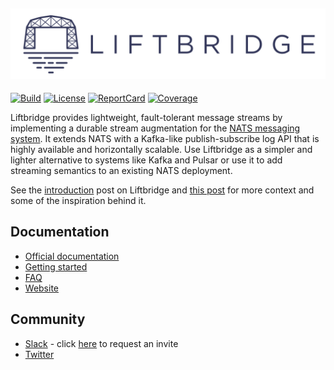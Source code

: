 ![Liftbridge Logo](./website/static/img/liftbridge_full.png)
---
[![Build][Build-Status-Image]][Build-Status-Url] [![License][License-Image]][License-Url] [![ReportCard][ReportCard-Image]][ReportCard-Url] [![Coverage][Coverage-Image]][Coverage-Url]

Liftbridge provides lightweight, fault-tolerant message streams by implementing
a durable stream augmentation for the [NATS messaging system](https://nats.io).
It extends NATS with a Kafka-like publish-subscribe log API that is highly
available and horizontally scalable. Use Liftbridge as a simpler and lighter
alternative to systems like Kafka and Pulsar or use it to add streaming
semantics to an existing NATS deployment.

See the [introduction](https://bravenewgeek.com/introducing-liftbridge-lightweight-fault-tolerant-message-streams/)
post on Liftbridge and [this post](https://bravenewgeek.com/building-a-distributed-log-from-scratch-part-5-sketching-a-new-system/)
for more context and some of the inspiration behind it.

## Documentation

- [Official documentation](https://liftbridge.io/docs/overview.html)
- [Getting started](https://liftbridge.io/docs/quick-start.html)
- [FAQ](https://liftbridge.io/docs/faq.html)
- [Website](https://liftbridge.io)

## Community

- [Slack](https://liftbridge.slack.com) - click [here](https://liftbridge.io/help.html) to request an invite
- [Twitter](https://twitter.com/liftbridge_io)


[License-Url]: https://www.apache.org/licenses/LICENSE-2.0
[License-Image]: https://img.shields.io/badge/License-Apache2-blue.svg
[Build-Status-Url]: https://circleci.com/gh/liftbridge-io/liftbridge
[Build-Status-Image]: https://circleci.com/gh/liftbridge-io/liftbridge.svg?style=svg
[ReportCard-Url]: https://goreportcard.com/report/github.com/liftbridge-io/liftbridge
[ReportCard-Image]: https://goreportcard.com/badge/github.com/liftbridge-io/liftbridge
[Coverage-Url]: https://coveralls.io/github/liftbridge-io/liftbridge?branch=master
[Coverage-image]: https://coveralls.io/repos/github/liftbridge-io/liftbridge/badge.svg?branch=master
